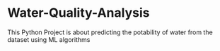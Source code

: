 # Water-Quality-Analysis
This Python Project is about predicting the potability of water from the dataset using ML algorithms
